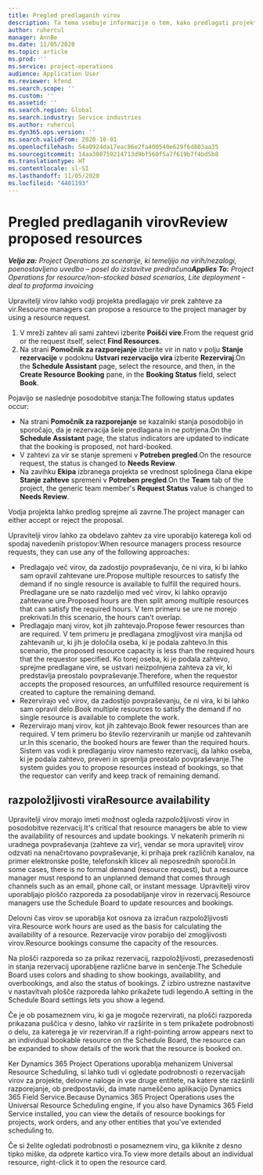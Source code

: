 ```yaml
---
title: Pregled predlaganih virov
description: Ta tema vsebuje informacije o tem, kako predlagati projektne vire.
author: ruhercul
manager: AnnBe
ms.date: 11/05/2020
ms.topic: article
ms.prod: ''
ms.service: project-operations
audience: Application User
ms.reviewer: kfend
ms.search.scope: ''
ms.custom: ''
ms.assetid: ''
ms.search.region: Global
ms.search.industry: Service industries
ms.author: ruhercul
ms.dyn365.ops.version: ''
ms.search.validFrom: 2020-10-01
ms.openlocfilehash: 54a0924da17eac86e2fa400540e629f6d803aa35
ms.sourcegitcommit: 14aa380759214713d9bf560f5a7f619b7f4bd5b8
ms.translationtype: HT
ms.contentlocale: sl-SI
ms.lasthandoff: 11/05/2020
ms.locfileid: "4401193"
---
```

# <a name="review-proposed-resources"></a><span data-ttu-id="82b78-103">Pregled predlaganih virov</span><span class="sxs-lookup"><span data-stu-id="82b78-103">Review proposed resources</span></span>

<span data-ttu-id="82b78-104">_**Velja za:** Project Operations za scenarije, ki temeljijo na virih/nezalogi, poenostavljeno uvedbo – posel do izstavitve predračuna_</span><span class="sxs-lookup"><span data-stu-id="82b78-104">_**Applies To:** Project Operations for resource/non-stocked based scenarios, Lite deployment - deal to proforma invoicing_</span></span>

<span data-ttu-id="82b78-105">Upravitelji virov lahko vodji projekta predlagajo vir prek zahteve za vir.</span><span class="sxs-lookup"><span data-stu-id="82b78-105">Resource managers can propose a resource to the project manager by using a resource request.</span></span>

1. <span data-ttu-id="82b78-106">V mreži zahtev ali sami zahtevi izberite **Poišči vire**.</span><span class="sxs-lookup"><span data-stu-id="82b78-106">From the request grid or the request itself, select **Find Resources**.</span></span>
2. <span data-ttu-id="82b78-107">Na strani **Pomočnik za razporejanje** izberite vir in nato v polju **Stanje rezervacije** v podoknu **Ustvari rezervacijo vira** izberite **Rezerviraj**.</span><span class="sxs-lookup"><span data-stu-id="82b78-107">On the **Schedule Assistant** page, select the resource, and then, in the **Create Resource Booking** pane, in the **Booking Status** field, select **Book**.</span></span>

<span data-ttu-id="82b78-108">Pojavijo se naslednje posodobitve stanja:</span><span class="sxs-lookup"><span data-stu-id="82b78-108">The following status updates occur:</span></span>

- <span data-ttu-id="82b78-109">Na strani **Pomočnik za razporejanje** se kazalniki stanja posodobijo in sporočajo, da je rezervacija šele predlagana in ne potrjena.</span><span class="sxs-lookup"><span data-stu-id="82b78-109">On the **Schedule Assistant** page, the status indicators are updated to indicate that the booking is proposed, not hard-booked.</span></span>
- <span data-ttu-id="82b78-110">V zahtevi za vir se stanje spremeni v **Potreben pregled**.</span><span class="sxs-lookup"><span data-stu-id="82b78-110">On the resource request, the status is changed to **Needs Review**.</span></span>
- <span data-ttu-id="82b78-111">Na zavihku **Ekipa** izbranega projekta se vrednost splošnega člana ekipe **Stanje zahteve** spremeni v **Potreben pregled**.</span><span class="sxs-lookup"><span data-stu-id="82b78-111">On the **Team** tab of the project, the generic team member's **Request Status** value is changed to **Needs Review**.</span></span>

<span data-ttu-id="82b78-112">Vodja projekta lahko predlog sprejme ali zavrne.</span><span class="sxs-lookup"><span data-stu-id="82b78-112">The project manager can either accept or reject the proposal.</span></span>

<span data-ttu-id="82b78-113">Upravitelji virov lahko za obdelavo zahtev za vire uporabijo katerega koli od spodaj navedenih pristopov:</span><span class="sxs-lookup"><span data-stu-id="82b78-113">When resource managers process resource requests, they can use any of the following approaches:</span></span>

- <span data-ttu-id="82b78-114">Predlagajo več virov, da zadostijo povpraševanju, če ni vira, ki bi lahko sam opravil zahtevane ure.</span><span class="sxs-lookup"><span data-stu-id="82b78-114">Propose multiple resources to satisfy the demand if no single resource is available to fulfill the required hours.</span></span> <span data-ttu-id="82b78-115">Predlagane ure se nato razdelijo med več virov, ki lahko opravijo zahtevane ure.</span><span class="sxs-lookup"><span data-stu-id="82b78-115">Proposed hours are then split among multiple resources that can satisfy the required hours.</span></span> <span data-ttu-id="82b78-116">V tem primeru se ure ne morejo prekrivati.</span><span class="sxs-lookup"><span data-stu-id="82b78-116">In this scenario, the hours can't overlap.</span></span>
- <span data-ttu-id="82b78-117">Predlagajo manj virov, kot jih zahtevajo.</span><span class="sxs-lookup"><span data-stu-id="82b78-117">Propose fewer resources than are required.</span></span> <span data-ttu-id="82b78-118">V tem primeru je predlagana zmogljivost vira manjša od zahtevanih ur, ki jih je določila oseba, ki je podala zahtevo.</span><span class="sxs-lookup"><span data-stu-id="82b78-118">In this scenario, the proposed resource capacity is less than the required hours that the requestor specified.</span></span> <span data-ttu-id="82b78-119">Ko torej oseba, ki je podala zahtevo, sprejme predlagane vire, se ustvari neizpolnjena zahteva za vir, ki predstavlja preostalo povpraševanje.</span><span class="sxs-lookup"><span data-stu-id="82b78-119">Therefore, when the requestor accepts the proposed resources, an unfulfilled resource requirement is created to capture the remaining demand.</span></span>
- <span data-ttu-id="82b78-120">Rezervirajo več virov, da zadostijo povpraševanju, če ni vira, ki bi lahko sam opravil delo.</span><span class="sxs-lookup"><span data-stu-id="82b78-120">Book multiple resources to satisfy the demand if no single resource is available to complete the work.</span></span>
- <span data-ttu-id="82b78-121">Rezervirajo manj virov, kot jih zahtevajo.</span><span class="sxs-lookup"><span data-stu-id="82b78-121">Book fewer resources than are required.</span></span> <span data-ttu-id="82b78-122">V tem primeru bo število rezerviranih ur manjše od zahtevanih ur.</span><span class="sxs-lookup"><span data-stu-id="82b78-122">In this scenario, the booked hours are fewer than the required hours.</span></span> <span data-ttu-id="82b78-123">Sistem vas vodi k predlaganju virov namesto rezervacij, da lahko oseba, ki je podala zahtevo, preveri in spremlja preostalo povpraševanje.</span><span class="sxs-lookup"><span data-stu-id="82b78-123">The system guides you to propose resources instead of bookings, so that the requestor can verify and keep track of remaining demand.</span></span>

## <a name="resource-availability"></a><span data-ttu-id="82b78-124">razpoložljivosti vira</span><span class="sxs-lookup"><span data-stu-id="82b78-124">Resource availability</span></span>

<span data-ttu-id="82b78-125">Upravitelji virov morajo imeti možnost ogleda razpoložljivosti virov in posodobitve rezervacij.</span><span class="sxs-lookup"><span data-stu-id="82b78-125">It's critical that resource managers be able to view the availability of resources and update bookings.</span></span> <span data-ttu-id="82b78-126">V nekaterih primerih ni uradnega povpraševanja (zahteve za vir), vendar se mora upravitelj virov odzvati na nenačrtovano povpraševanje, ki prihaja prek različnih kanalov, na primer elektronske pošte, telefonskih klicev ali neposrednih sporočil.</span><span class="sxs-lookup"><span data-stu-id="82b78-126">In some cases, there is no formal demand (resource request), but a resource manager must respond to an unplanned demand that comes through channels such as an email, phone call, or instant message.</span></span> <span data-ttu-id="82b78-127">Upravitelji virov uporabljajo ploščo razporeda za posodabljanje virov in rezervacij.</span><span class="sxs-lookup"><span data-stu-id="82b78-127">Resource managers use the Schedule Board to update resources and bookings.</span></span>

<span data-ttu-id="82b78-128">Delovni čas virov se uporablja kot osnova za izračun razpoložljivosti vira.</span><span class="sxs-lookup"><span data-stu-id="82b78-128">Resource work hours are used as the basis for calculating the availability of a resource.</span></span> <span data-ttu-id="82b78-129">Rezervacije virov porabijo del zmogljivosti virov.</span><span class="sxs-lookup"><span data-stu-id="82b78-129">Resource bookings consume the capacity of the resources.</span></span>

<span data-ttu-id="82b78-130">Na plošči razporeda so za prikaz rezervacij, razpoložljivosti, prezasedenosti in stanja rezervacij uporabljene različne barve in senčenje.</span><span class="sxs-lookup"><span data-stu-id="82b78-130">The Schedule Board uses colors and shading to show bookings, availability, and overbookings, and also the status of bookings.</span></span> <span data-ttu-id="82b78-131">Z izbiro ustrezne nastavitve v nastavitvah plošče razporeda lahko prikažete tudi legendo.</span><span class="sxs-lookup"><span data-stu-id="82b78-131">A setting in the Schedule Board settings lets you show a legend.</span></span>

<span data-ttu-id="82b78-132">Če je ob posameznem viru, ki ga je mogoče rezervirati, na plošči razporeda prikazana puščica v desno, lahko vir razširite in s tem prikažete podrobnosti o delu, za katerega je vir rezerviran.</span><span class="sxs-lookup"><span data-stu-id="82b78-132">If a right-pointing arrow appears next to an individual bookable resource on the Schedule Board, the resource can be expanded to show details of the work that the resource is booked on.</span></span>

<span data-ttu-id="82b78-133">Ker Dynamics 365 Project Operations uporablja mehanizem Universal Resource Scheduling, si lahko tudi vi ogledate podrobnosti o rezervacijah virov za projekte, delovne naloge in vse druge entitete, na katere ste razširili razporejanje, ob predpostavki, da imate nameščeno aplikacijo Dynamics 365 Field Service.</span><span class="sxs-lookup"><span data-stu-id="82b78-133">Because Dynamics 365 Project Operations uses the Universal Resource Scheduling engine, if you also have Dynamics 365 Field Service installed, you can view the details of resource bookings for projects, work orders, and any other entities that you've extended scheduling to.</span></span>

<span data-ttu-id="82b78-134">Če si želite ogledati podrobnosti o posameznem viru, ga kliknite z desno tipko miške, da odprete kartico vira.</span><span class="sxs-lookup"><span data-stu-id="82b78-134">To view more details about an individual resource, right-click it to open the resource card.</span></span>

